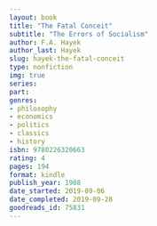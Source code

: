 ```yaml
---
layout: book
title: "The Fatal Conceit"
subtitle: "The Errors of Socialism"
author: F.A. Hayek
author_last: Hayek
slug: hayek-the-fatal-conceit
type: nonfiction
img: true
series: 
part: 
genres:
- philosophy
- economics
- politics
- classics
- history
isbn: 9780226320663
rating: 4
pages: 194
format: kindle
publish_year: 1988
date_started: 2019-09-06
date_completed: 2019-09-28
goodreads_id: 75831
---
```

